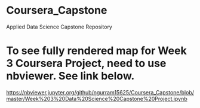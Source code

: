 # Coursera_Capstone
Applied Data Science Capstone Repository

# To see fully rendered map for Week 3 Coursera Project, need to use nbviewer. See link below.
https://nbviewer.jupyter.org/github/ngurram15625/Coursera_Capstone/blob/master/Week%203%20Data%20Science%20Capstone%20Project.ipynb
